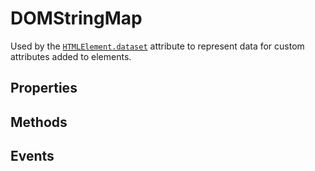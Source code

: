 # DOMStringMap

<div class='overview'><span class="seoSummary">Used by the </span><a href="/en-US/docs/Web/API/HTMLElement/dataset" title="The documentation about this has not yet been written; please consider contributing!"><code>HTMLElement.dataset</code></a><span class="seoSummary"> attribute to represent data for custom attributes added to elements.</span></div>

## Properties

## Methods

## Events

